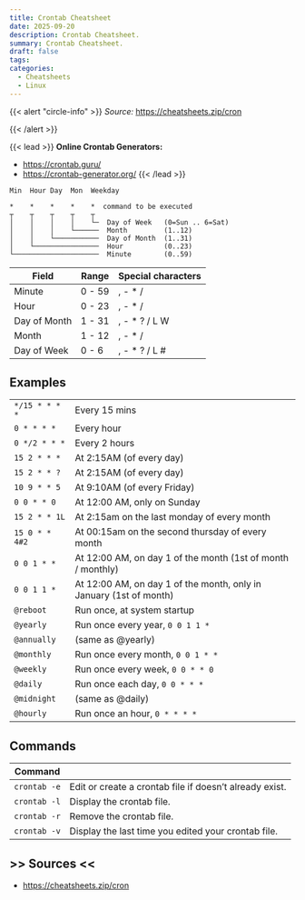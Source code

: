 ```yaml
---
title: Crontab Cheatsheet
date: 2025-09-20
description: Crontab Cheatsheet.
summary: Crontab Cheatsheet.
draft: false
tags:
categories:
  - Cheatsheets
  - Linux
---
```

{{< alert "circle-info" >}}
_Source:_ https://cheatsheets.zip/cron

{{< /alert >}}

{{< lead >}}
**Online Crontab Generators:**

- https://crontab.guru/
- https://crontab-generator.org/
{{< /lead >}}

```
Min  Hour Day  Mon  Weekday

*    *    *    *    *  command to be executed
┬    ┬    ┬    ┬    ┬
│    │    │    │    └─  Day of Week   (0=Sun .. 6=Sat)
│    │    │    └──────  Month         (1..12)
│    │    └───────────  Day of Month  (1..31)
│    └────────────────  Hour          (0..23)
└─────────────────────  Minute        (0..59)
```

|Field|Range|Special characters|
|---|---|---|
|Minute|0 - 59|, - * /|
|Hour|0 - 23|, - * /|
|Day of Month|1 - 31|, - * ? / L W|
|Month|1 - 12|, - * /|
|Day of Week|0 - 6|, - * ? / L #|
## Examples

|                |                                                                    |
| -------------- | ------------------------------------------------------------------ |
| `*/15 * * * *` | Every 15 mins                                                      |
| `0 * * * *`    | Every hour                                                         |
| `0 */2 * * *`  | Every 2 hours                                                      |
| `15 2 * * *`   | At 2:15AM (of every day)                                           |
| `15 2 * * ?`   | At 2:15AM (of every day)                                           |
| `10 9 * * 5`   | At 9:10AM (of every Friday)                                        |
| `0 0 * * 0`    | At 12:00 AM, only on Sunday                                        |
| `15 2 * * 1L`  | At 2:15am on the last monday of every month                        |
| `15 0 * * 4#2` | At 00:15am on the second thursday of every month                   |
| `0 0 1 * *`    | At 12:00 AM, on day 1 of the month (1st of month / monthly)        |
| `0 0 1 1 *`    | At 12:00 AM, on day 1 of the month, only in January (1st of month) |
| `@reboot`      | Run once, at system startup                                        |
| `@yearly`      | Run once every year, `0 0 1 1 *`                                   |
| `@annually`    | (same as @yearly)                                                  |
| `@monthly`     | Run once every month, `0 0 1 * *`                                  |
| `@weekly`      | Run once every week, `0 0 * * 0`                                   |
| `@daily`       | Run once each day, `0 0 * * *`                                     |
| `@midnight`    | (same as @daily)                                                   |
| `@hourly`      | Run once an hour, `0 * * * *`                                      |
## Commands

| Command      |                                                         |
| ------------ | ------------------------------------------------------- |
| `crontab -e` | Edit or create a crontab file if doesn’t already exist. |
| `crontab -l` | Display the crontab file.                               |
| `crontab -r` | Remove the crontab file.                                |
| `crontab -v` | Display the last time you edited your crontab file.     |
## >> Sources <<

- https://cheatsheets.zip/cron